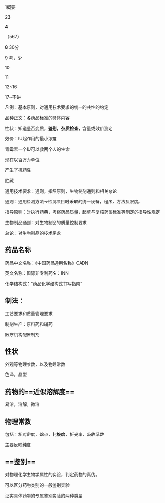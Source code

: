 1概要

2**3**

**4**

（567）

**8**  30分

9 考，少

10

11

12~16

17~不讲

凡例：基本原则，对通用技术要求的统一的共性的约定

品种正文：各药品标准的具体内容

性状：知道是否变质，**鉴别**，**杂质检查**，含量或效价测定

效价：IU起作用的最小浓度

青霉素一个IU可以救两个人的生命

现在以百万为单位

产生了抗药性

贮藏

通用技术要求：通则，指导原则，生物制剂通则和相关总论

通则：通用检测方法->检测项目时采取的统一设备，程序，方法及限度。

指导原则：对执行药典，考察药品质量，起草与复核药品标准等制定的指导性规定

生物制品通则：对生物制品的质量控制要求

总论：对生物制品的技术要求

## 药品名称

药品中文名称：《中国药品通用名称》CADN

英文名称：国际非专利药名：INN

化学结构式：“药品化学结构式书写指南”

## 制法：

工艺要求和质量管理要求

制剂生产：原料药和辅药

医疗机构配置制剂

## 性状

外观等物理参数，以及物理常数

色泽，晶型

## 药物的==近似溶解度==

易溶，溶解，微溶

## 物理常数

包括：相对密度，熔点，**比旋度**，折光率，吸收系数

主要反映纯度

## ==鉴别==

对物理化学生物学属性的实验，判定药物的真伪。

可以区分药物类别的一般鉴别实验

证实具体药物的专属鉴别实验的两种类型

